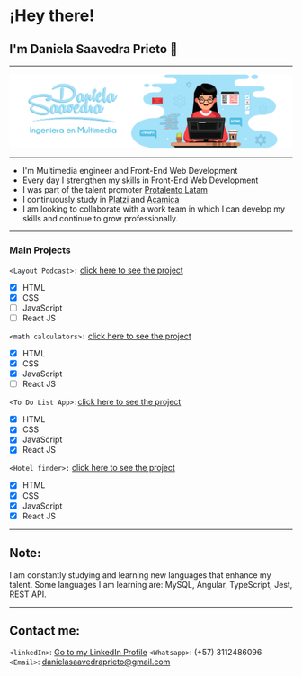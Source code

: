 # ¡Hey there! 
## I'm Daniela Saavedra Prieto 👋
______________________________________________________________________________________________________________________________
![](https://github.com/danielasaavedrap/danielasaavedrap/blob/main/portada-git.jpg?raw=true)
______________________________________________________________________________________________________________________________


* I'm Multimedia engineer and Front-End Web Development
* Every day I strengthen my skills in Front-End Web Development
* I was part of the talent promoter [Protalento Latam](https://www.protalento.org/)
* I continuously study in [Platzi](https://platzi.com/) and [Acamica](https://www.acamica.com)
* I am looking to collaborate with a work team in which I can develop my skills and continue to grow professionally.

______________________________________________________________________________________________________________________________

### Main Projects

`<Layout Podcast>:` [click here to see the project](https://danielasaavedrapodcast.netlify.app)

- [x] HTML 
- [x] CSS
- [ ] JavaScript
- [ ] React JS

`<math calculators>:` [click here to see the project](https://calculadoras-matematicas.netlify.app)

- [x] HTML 
- [x] CSS
- [x] JavaScript
- [ ] React JS

`<To Do List App>:`[click here to see the project](https://todolistdaniela.netlify.app)

- [x] HTML 
- [x] CSS
- [x] JavaScript
- [x] React JS

`<Hotel finder>:` [click here to see the project](https://buscadordehoteles.netlify.app)

- [x] HTML 
- [x] CSS
- [x] JavaScript
- [x] React JS

______________________________________________________________________________________________________________________________

## Note: 
I am constantly studying and learning new languages that enhance my talent. Some languages I am learning are: MySQL, Angular, TypeScript, Jest, REST API.

______________________________________________________________________________________________________________________________

## Contact me:

`<linkedIn>`: [Go to my LinkedIn Profile](https://www.linkedin.com/in/daniela-saavedra-prieto/)
`<Whatsapp>`: (+57) 3112486096
`<Email>`: danielasaavedraprieto@gmail.com

